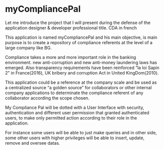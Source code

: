 # myCompliancePal
Let me introduce the project that I will present during the defense of the application designer & developer professional title. CDA in french

This application is named myCompliancePal and his main objective, is main purpose is to create a repository of compliance referents at the level of a large company like BG.

Compliance takes a more and more important role in the banking environment. new anti-corruption and new anti-money laundering laws has emerged. Also transparency requirements have been reinforced “la loi Sapin 2” in France(2016), UK bribery and corruption Act in United KingDom(2010).

This application could be a reference at the company scale and be used as a centralized source “a golden source” for collaborators or other internal company applications to determinate the compliance referent of any collaborator according the scope chosen.

My Compliance Pal will be dotted with a User Interface with security, authentication and different user permission that granted authenticated users, to make only permitted action according to their role in the application.

For instance some users will be able to just make queries and in other side, some other users with higher privileges will be able to insert, update, remove and oversee datas.

